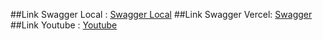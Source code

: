 ##Link Swagger Local : [Swagger Local](http://localhost:3000/docs/)
##Link Swagger Vercel: [Swagger](https://sanberbe60-zul.vercel.app/docs/)
##Link Youtube : [Youtube](https://youtu.be/jI-q65aYG2U?si=rSq8pBuRnpd_M9cC)